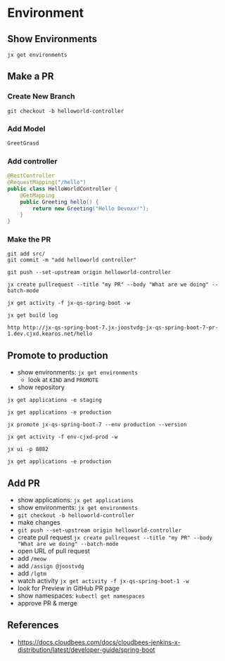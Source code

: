 # Environment

## Show Environments

```
jx get environments
```

## Make a PR

### Create New Branch

```
git checkout -b helloworld-controller
```

### Add Model

```java
GreetGrasd
```

### Add controller

```java
@RestController
@RequestMapping("/hello")
public class HelloWorldController {
    @GetMapping
    public Greeting hello() {
        return new Greeting("Hello Devoxx!");
    }
}
```

### Make the PR

```
git add src/
git commit -m "add helloworld controller"
```

```
git push --set-upstream origin helloworld-controller
```

```
jx create pullrequest --title "my PR" --body "What are we doing" --batch-mode
```

```
jx get activity -f jx-qs-spring-boot -w
```

```
jx get build log
```

```
http http://jx-qs-spring-boot-7.jx-joostvdg-jx-qs-spring-boot-7-pr-1.dev.cjxd.kearos.net/hello
```

## Promote to production

* show environments: `jx get environments`
    * look at `KIND` and `PROMOTE`
* show repository

```
jx get applications -e staging
```

```
jx get applications -e production
```

```
jx promote jx-qs-spring-boot-7 --env production --version 
```

```
jx get activity -f env-cjxd-prod -w
```

```
jx ui -p 8082
```

```
jx get applications -e production
```

## Add PR

* show applications: `jx get applications`
* show environments: `jx get environments`
* `git checkout -b helloworld-controller`
* make changes
* `git push --set-upstream origin helloworld-controller`
* create pull request `jx create pullrequest --title "my PR" --body "What are we doing" --batch-mode`
* open URL of pull request
* add `/meow`
* add `/assign @joostvdg`
* add `/lgtm`
* watch activity `jx get activity -f jx-qs-spring-boot-1 -w`
* look for Preview in GitHub PR page
* show namespaces: `kubectl get namespaces`
* approve PR & merge

## References

* https://docs.cloudbees.com/docs/cloudbees-jenkins-x-distribution/latest/developer-guide/spring-boot
